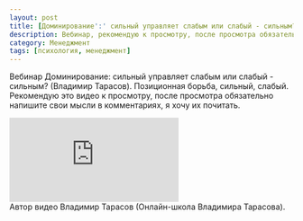 ```yaml
---
layout: post
title: [Доминирование':' сильный управляет слабым или слабый - сильным?]
description: Вебинар, рекомендую к просмотру, после просмотра обязательно напишите свои мысли в комментариях.
category: Менеджмент
tags: [психология, менеджмент]
---
```

Вебинар Доминирование: сильный управляет слабым или слабый - сильным? (Владимир Тарасов). Позиционная борьба, сильный, слабый. 
Рекомендую это видео к просмотру, после просмотра обязательно напишите свои мысли в комментариях, я хочу их почитать.

<div class="yt-video-container-1">
    <iframe src="https://www.youtube.com/embed_tQbAHZ6u28?rel=0" frameborder="0" allowfullscreen></iframe>    
</div>
Автор видео Владимир Тарасов (Онлайн-школа Владимира Тарасова).
